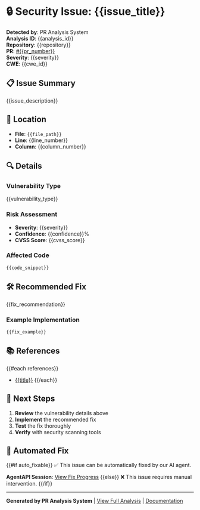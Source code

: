 # 🔒 Security Issue: {{issue_title}}

**Detected by**: PR Analysis System  
**Analysis ID**: {{analysis_id}}  
**Repository**: {{repository}}  
**PR**: [#{{pr_number}}]({{pr_url}})  
**Severity**: {{severity}}  
**CWE**: {{cwe_id}}

## 📋 Issue Summary

{{issue_description}}

## 🎯 Location

- **File**: `{{file_path}}`
- **Line**: {{line_number}}
- **Column**: {{column_number}}

## 🔍 Details

### Vulnerability Type
{{vulnerability_type}}

### Risk Assessment
- **Severity**: {{severity}}
- **Confidence**: {{confidence}}%
- **CVSS Score**: {{cvss_score}}

### Affected Code
```{{language}}
{{code_snippet}}
```

## 🛠️ Recommended Fix

{{fix_recommendation}}

### Example Implementation
```{{language}}
{{fix_example}}
```

## 📚 References

{{#each references}}
- [{{title}}]({{url}})
{{/each}}

## 🔄 Next Steps

1. **Review** the vulnerability details above
2. **Implement** the recommended fix
3. **Test** the fix thoroughly
4. **Verify** with security scanning tools

## 🤖 Automated Fix

{{#if auto_fixable}}
✅ This issue can be automatically fixed by our AI agent.

**AgentAPI Session**: [View Fix Progress]({{agentapi_url}})
{{else}}
❌ This issue requires manual intervention.
{{/if}}

---

**Generated by PR Analysis System** | [View Full Analysis]({{analysis_url}}) | [Documentation]({{docs_url}})

